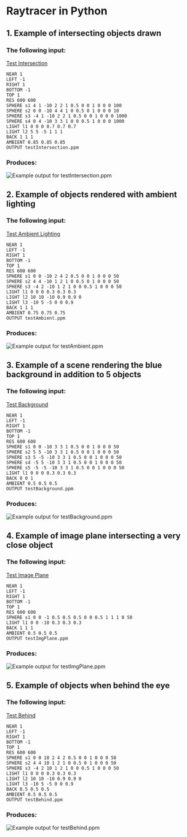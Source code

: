 # Raytracer in Python

## 1. Example of intersecting objects drawn

### The following input:
[Test Intersection](input/testIntersection.txt)
```
NEAR 1
LEFT -1
RIGHT 1
BOTTOM -1
TOP 1
RES 600 600
SPHERE s1 4 1 -10 2 2 1 0.5 0 0 1 0 0 0 100
SPHERE s2 0 0 -10 4 4 1 0 0.5 0 1 0 0 0 10
SPHERE s3 -4 1 -10 2 2 1 0.5 0 0 1 0 0 0 1000
SPHERE s4 0 4 -10 3 3 1 0 0 0.5 1 0 0 0 1000
LIGHT l1 0 0 0 0.7 0.7 0.7
LIGHT l2 5 5 -5 1 1 1
BACK 1 1 1
AMBIENT 0.85 0.85 0.85
OUTPUT testIntersection.ppm
```
### Produces:

![Example output for testIntersection.ppm](/output/pngs/testIntersection.png)

## 2. Example of objects rendered with ambient lighting

### The following input:

[Test Ambient Lighting](input/testAmbient.txt)
```
NEAR 1
LEFT -1
RIGHT 1
BOTTOM -1
TOP 1
RES 600 600
SPHERE s1 0 0 -10 2 4 2 0.5 0 0 1 0 0 0 50
SPHERE s2 4 4 -10 1 2 1 0 0.5 0 1 0 0 0 50
SPHERE s3 -4 2 -10 1 2 1 0 0 0.5 1 0 0 0 50
LIGHT l1 0 0 0 0.3 0.3 0.3
LIGHT l2 10 10 -10 0.9 0.9 0
LIGHT l3 -10 5 -5 0 0 0.9
BACK 1 1 1
AMBIENT 0.75 0.75 0.75
OUTPUT testAmbient.ppm
```

### Produces:

![Example output for testAmbient.ppm](/output/pngs/testAmbient.png)

## 3. Example of a scene rendering the blue background in addition to 5 objects 

### The following input:
[Test Background](input/testBackground.txt)
```
NEAR 1
LEFT -1
RIGHT 1
BOTTOM -1
TOP 1
RES 600 600
SPHERE s1 0 0 -10 3 3 1 0.5 0 0 1 0 0 0 50
SPHERE s2 5 5 -10 3 3 1 0.5 0 0 1 0 0 0 50
SPHERE s3 5 -5 -10 3 3 1 0.5 0 0 1 0 0 0 50
SPHERE s4 -5 5 -10 3 3 1 0.5 0 0 1 0 0 0 50
SPHERE s5 -5 -5 -10 3 3 1 0.5 0 0 1 0 0 0 50
LIGHT l1 0 0 0 0.3 0.3 0.3
BACK 0 0 1
AMBIENT 0.5 0.5 0.5
OUTPUT testBackground.ppm
```
### Produces:

![Example output for testBackground.ppm](/output/pngs/testBackground.png)

## 4. Example of image plane intersecting a very close object

### The following input:
[Test Image Plane](input/testImgPlane.txt)
```
NEAR 1
LEFT -1
RIGHT 1
BOTTOM -1
TOP 1
RES 600 600
SPHERE s1 0 0 -1 0.5 0.5 0.5 0 0 0.5 1 1 1 0 50
LIGHT l1 0 0 -10 0.3 0.3 0.3
BACK 1 1 1
AMBIENT 0.5 0.5 0.5
OUTPUT testImgPlane.ppm
```
### Produces:

![Example output for testImgPlane.ppm](/output/pngs/testImgPlane.png)

## 5. Example of objects when behind the eye

### The following input:
[Test Behind](input/testBehind.txt)
```
NEAR 1
LEFT -1
RIGHT 1
BOTTOM -1
TOP 1
RES 600 600
SPHERE s1 0 0 10 2 4 2 0.5 0 0 1 0 0 0 50
SPHERE s2 4 4 10 1 2 1 0 0.5 0 1 0 0 0 50
SPHERE s3 -4 2 10 1 2 1 0 0 0.5 1 0 0 0 50
LIGHT l1 0 0 0 0.3 0.3 0.3
LIGHT l2 10 10 -10 0.9 0.9 0
LIGHT l3 -10 5 -5 0 0 0.9
BACK 0.5 0.5 0.5
AMBIENT 0.5 0.5 0.5
OUTPUT testBehind.ppm
```
### Produces:

![Example output for testBehind.ppm](/output/pngs/testBehind.png)
